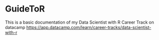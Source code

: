 # GuideToR
This is a basic documentation of my Data Scientist with R Career Track on datacamp
https://app.datacamp.com/learn/career-tracks/data-scientist-with-r
